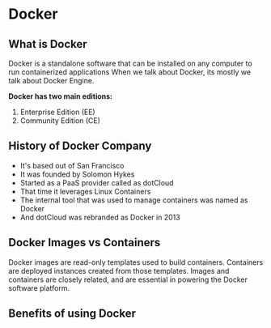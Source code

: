 # Docker

## What is Docker
Docker is a standalone software that can be installed on any computer to run containerized applications
When we talk about Docker, its mostly we talk about Docker Engine.

**Docker has two main editions:**

1. Enterprise Edition (EE)
2. Community Edition (CE)

## History of Docker Company
- It's based out of San Francisco
- It was founded by Solomon Hykes
- Started as a PaaS provider called as dotCloud
- That time it leverages Linux Containers
- The internal tool that was used to manage containers was named as Docker
- And dotCloud was rebranded as Docker in 2013

## Docker Images vs Containers
Docker images are read-only templates used to build containers. Containers are deployed instances created from those templates. Images and containers are closely related, and are essential in powering the Docker software platform.

## Benefits of using Docker

